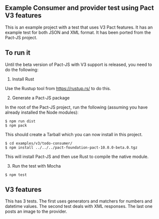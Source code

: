 ## Example Consumer and provider test using Pact V3 features

This is an example project with a test that uses V3 Pact features. It has an example test for both JSON
and XML format. It has been ported from the Pact-JS project.

## To run it

Until the beta version of Pact-JS with V3 support is released, you need to do the following:

1. Install Rust

Use the Rustup tool from https://rustup.rs/ to do this.

2. Generate a Pact-JS package

In the root of the Pact-JS project, run the following (assuming you have already installed the Node modules):

```console
$ npm run dist
$ npm pack
```

This should create a Tarball which you can now install in this project.

```console
$ cd examples/v3/todo-consumer/
$ npm install ../../../pact-foundation-pact-10.0.0-beta.0.tgz
```

This will install Pact-JS and then use Rust to compile the native module.

3. Run the test with Mocha

```console
$ npm test
```

## V3 features

This has 3 tests. The first uses generators and matchers for numbers and datetime values. The second 
test deals with XML responses. The last one posts an image to the provider.


